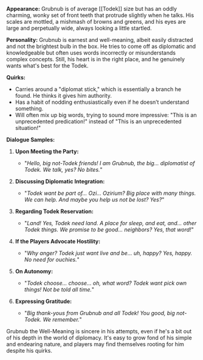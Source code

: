 **Appearance:** Grubnub is of average [[Todek]] size but has an oddly charming, wonky set of front teeth that protrude slightly when he talks. His scales are mottled, a mishmash of browns and greens, and his eyes are large and perpetually wide, always looking a little startled.

**Personality:** Grubnub is earnest and well-meaning, albeit easily distracted and not the brightest bulb in the box. He tries to come off as diplomatic and knowledgeable but often uses words incorrectly or misunderstands complex concepts. Still, his heart is in the right place, and he genuinely wants what's best for the Todek.

**Quirks:**

- Carries around a "diplomat stick," which is essentially a branch he found. He thinks it gives him authority.
- Has a habit of nodding enthusiastically even if he doesn’t understand something.
- Will often mix up big words, trying to sound more impressive: "This is an unprecedented predication!" instead of "This is an unprecedented situation!"

**Dialogue Samples:**

1. **Upon Meeting the Party:**
    
    - "_Hello, big not-Todek friends! I am Grubnub, the big... diplomatist of Todek. We talk, yes? No bites._"
      
2. **Discussing Diplomatic Integration:**
    
    - "_Todek want be part of... Ozi... Ozirium? Big place with many things. We can help. And maybe you help us not be lost? Yes?_"
      
3. **Regarding Todek Reservation:**
    
    - "_Land! Yes, Todek need land. A place for sleep, and eat, and... other Todek things. We promise to be good... neighbors? Yes, that word!_"
      
4. **If the Players Advocate Hostility:**
    
    - "_Why anger? Todek just want live and be... uh, happy? Yes, happy. No need for ouchies._"
      
5. **On Autonomy:**
    
    - "_Todek choose... choose... oh, what word? Todek want pick own things! Not be told all time._"
      
6. **Expressing Gratitude:**
    
    - "_Big thank-yous from Grubnub and all Todek! You good, big not-Todek. We remember._"
      

Grubnub the Well-Meaning is sincere in his attempts, even if he's a bit out of his depth in the world of diplomacy. It's easy to grow fond of his simple and endearing nature, and players may find themselves rooting for him despite his quirks.